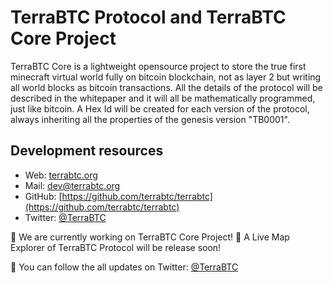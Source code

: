 <!--
**terrabtc/terrabtc** is a ✨ _special_ ✨ repository because its `README.md` (this file) appears on your GitHub profile.

Here are some ideas to get you started:

- 🔭 I’m currently working on this project, 
- 🌱 I’m currently learning ...
- 👯 I’m looking to collaborate on ...
- 🤔 I’m looking for help with ...
- 💬 Ask me about ...
- 📫 How to reach me: ...
- 😄 Pronouns: ...
- ⚡ Fun fact: ...
-->

# TerraBTC Protocol and TerraBTC Core Project

TerraBTC Core is a lightweight opensource project to store the true first minecraft virtual world fully on bitcoin blockchain, not as layer 2 but writing all world blocks as bitcoin transactions.
All the details of the protocol will be described in the whitepaper and it will all be mathematically programmed, just like bitcoin.
A Hex Id will be created for each version of the protocol, always inheriting all the properties of the genesis version "TB0001".

## Development resources

- Web: [terrabtc.org](https://terrabtc.org)
- Mail: [dev@terrabtc.org](mailto:dev@terrabtc.org)
- GitHub: [https://github.com/terrabtc/terrabtc](https://github.com/terrabtc/terrabtc)
- Twitter: [@TerraBTC](https://twitter.com/TerraBTC)

🔭 We are currently working on TerraBTC Core Project!
🔭 A Live Map Explorer of TerraBTC Protocol will be release soon!

💬 You can follow the all updates on Twitter: [@TerraBTC](https://twitter.com/TerraBTC)
